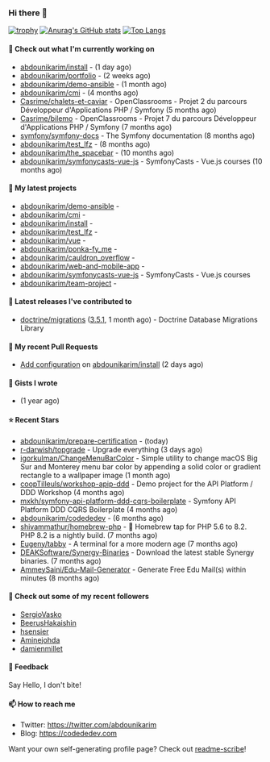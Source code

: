 ### Hi there 👋

[![trophy](https://github-profile-trophy.vercel.app/?username=abdounikarim&theme=onestar&row=1&column=7&no-frame=true&margin-w=13)](https://github.com/ryo-ma/github-profile-trophy)
[![Anurag's GitHub stats](https://github-readme-stats.vercel.app/api?username=abdounikarim&show_icons=true&theme=dark&count_private=true&hide_border=true)](https://github.com/anuraghazra/github-readme-stats)
[![Top Langs](https://github-readme-stats.vercel.app/api/top-langs/?username=abdounikarim&langs_count=8&layout=compact&theme=dark&hide_border=true)](https://github.com/anuraghazra/github-readme-stats)

#### 👷 Check out what I'm currently working on

- [abdounikarim/install](https://github.com/abdounikarim/install) -  (1 day ago)
- [abdounikarim/portfolio](https://github.com/abdounikarim/portfolio) -  (2 weeks ago)
- [abdounikarim/demo-ansible](https://github.com/abdounikarim/demo-ansible) -  (1 month ago)
- [abdounikarim/cmi](https://github.com/abdounikarim/cmi) -  (4 months ago)
- [Casrime/chalets-et-caviar](https://github.com/Casrime/chalets-et-caviar) - OpenClassrooms - Projet 2 du parcours Développeur d&#39;Applications PHP / Symfony (5 months ago)
- [Casrime/bilemo](https://github.com/Casrime/bilemo) - OpenClassrooms - Projet 7 du parcours Développeur d&#39;Applications PHP / Symfony (7 months ago)
- [symfony/symfony-docs](https://github.com/symfony/symfony-docs) - The Symfony documentation (8 months ago)
- [abdounikarim/test_lfz](https://github.com/abdounikarim/test_lfz) -  (8 months ago)
- [abdounikarim/the_spacebar](https://github.com/abdounikarim/the_spacebar) -  (10 months ago)
- [abdounikarim/symfonycasts-vue-js](https://github.com/abdounikarim/symfonycasts-vue-js) - SymfonyCasts - Vue.js courses (10 months ago)

#### 🌱 My latest projects

- [abdounikarim/demo-ansible](https://github.com/abdounikarim/demo-ansible) - 
- [abdounikarim/cmi](https://github.com/abdounikarim/cmi) - 
- [abdounikarim/install](https://github.com/abdounikarim/install) - 
- [abdounikarim/test_lfz](https://github.com/abdounikarim/test_lfz) - 
- [abdounikarim/vue](https://github.com/abdounikarim/vue) - 
- [abdounikarim/ponka-fy_me](https://github.com/abdounikarim/ponka-fy_me) - 
- [abdounikarim/cauldron_overflow](https://github.com/abdounikarim/cauldron_overflow) - 
- [abdounikarim/web-and-mobile-app](https://github.com/abdounikarim/web-and-mobile-app) - 
- [abdounikarim/symfonycasts-vue-js](https://github.com/abdounikarim/symfonycasts-vue-js) - SymfonyCasts - Vue.js courses
- [abdounikarim/team-project](https://github.com/abdounikarim/team-project) - 

#### 🔭 Latest releases I've contributed to

- [doctrine/migrations](https://github.com/doctrine/migrations) ([3.5.1](https://github.com/doctrine/migrations/releases/tag/3.5.1), 1 month ago) - Doctrine Database Migrations Library

#### 🔨 My recent Pull Requests

- [Add configuration](https://github.com/abdounikarim/install/pull/1) on [abdounikarim/install](https://github.com/abdounikarim/install) (2 days ago)

#### 📓 Gists I wrote

- [](https://gist.github.com/b237278802559acb0bcf1e2516ba718e) (1 year ago)

#### ⭐ Recent Stars

- [abdounikarim/prepare-certification](https://github.com/abdounikarim/prepare-certification) -  (today)
- [r-darwish/topgrade](https://github.com/r-darwish/topgrade) - Upgrade everything (3 days ago)
- [igorkulman/ChangeMenuBarColor](https://github.com/igorkulman/ChangeMenuBarColor) - Simple utility to change macOS Big Sur and Monterey menu bar color by appending a solid color or gradient rectangle to a wallpaper image (1 month ago)
- [coopTilleuls/workshop-apip-ddd](https://github.com/coopTilleuls/workshop-apip-ddd) - Demo project for the API Platform / DDD Workshop (4 months ago)
- [mxkh/symfony-api-platform-ddd-cqrs-boilerplate](https://github.com/mxkh/symfony-api-platform-ddd-cqrs-boilerplate) - Symfony API Platform DDD CQRS Boilerplate (4 months ago)
- [abdounikarim/codededev](https://github.com/abdounikarim/codededev) -  (6 months ago)
- [shivammathur/homebrew-php](https://github.com/shivammathur/homebrew-php) - :beer: Homebrew tap for PHP 5.6 to 8.2. PHP 8.2 is a nightly build. (7 months ago)
- [Eugeny/tabby](https://github.com/Eugeny/tabby) - A terminal for a more modern age (7 months ago)
- [DEAKSoftware/Synergy-Binaries](https://github.com/DEAKSoftware/Synergy-Binaries) - Download the latest stable Synergy binaries. (7 months ago)
- [AmmeySaini/Edu-Mail-Generator](https://github.com/AmmeySaini/Edu-Mail-Generator) - Generate Free Edu Mail(s) within minutes (8 months ago)

#### 👯 Check out some of my recent followers

- [SergioVasko](https://github.com/SergioVasko)
- [BeerusHakaishin](https://github.com/BeerusHakaishin)
- [hsensier](https://github.com/hsensier)
- [Aminejohda](https://github.com/Aminejohda)
- [damienmillet](https://github.com/damienmillet)

#### 💬 Feedback

Say Hello, I don't bite!

#### 📫 How to reach me

- Twitter: https://twitter.com/abdounikarim
- Blog: https://codededev.com

Want your own self-generating profile page? Check out [readme-scribe](https://github.com/muesli/readme-scribe)!
